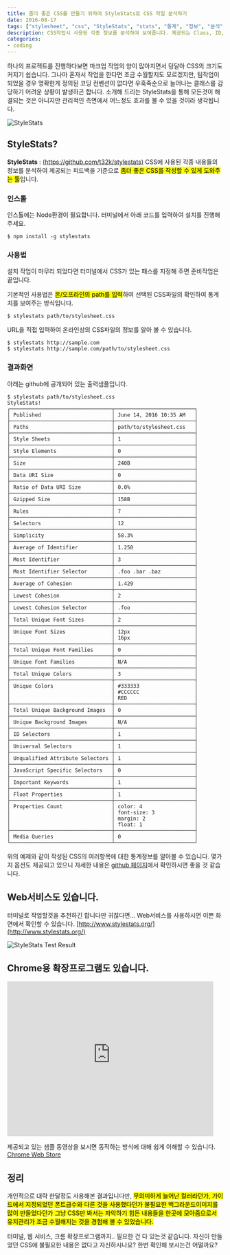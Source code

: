 ```yaml
---
title: 좀더 좋은 CSS를 만들기 위하여 StyleStats로 CSS 파일 분석하기
date: 2016-08-17
tags: ["stylesheet", "css", "StyleStats", "stats", "통계", "정보", "분석", "스타일시트", "파악", "유지관리", "유지보수", "품질관리"]
description: CSS작업시 사용된 각종 정보를 분석하여 보여줍니다. 제공되는 Class, ID, Font Size등의 여러 통계정보를 파악하여 좀더 좋은 CSS 파일을 작성할 수 있게 도와주는 툴인 StyleStats에 대한 소개입니다.
categories:
- coding
---
```


하나의 프로젝트를 진행하다보면 마크업 작업의 양이 많아지면서 덩달아 CSS의 크기도 커지기 쉽습니다. 그나마 혼자서 작업을 한다면 조금 수월할지도 모르겠지만, 팀작업이 되었을 경우 명확한게 정의된 코딩 컨벤션이 없다면 우훅죽순으로 늘어나는 클래스를 감당하기 어려운 상황이 발생하곤 합니다. 소개해 드리는 StyleStats을 통해 모든것이 해결되는 것은 아니지만 관리적인 측면에서 어느정도 효과를 볼 수 있을 것이라 생각됩니다.

![StyleStats](https://farm9.staticflickr.com/8164/28416524243_2dc70dfc67_c.jpg "스크린샷")

## StyleStats?

**StyleStats** : [(https://github.com/t32k/stylestats)](https://github.com/t32k/stylestats)
CSS에 사용된 각종 내용들의 정보를 분석하여 제공되는 피드백을 기준으로 <mark>좀더 좋은 CSS를 작성할 수 있게 도와주는 툴</mark>입니다.

### 인스톨

인스톨에는 Node환경이 필요합니다.
터미널에서 아래 코드를 입력하여 설치를 진행해 주세요.

```
$ npm install -g stylestats
```

### 사용법

설치 작업이 마무리 되었다면 터미널에서 CSS가 있는 패스를 지정해 주면 준비작업은 끝입니다.

기본적인 사용법은 <mark>온/오프라인의 path를 입력</mark>하여 선택된 CSS파일의 확인하여 통계치를 보여주는 방식입니다.

```
$ stylestats path/to/stylesheet.css
```

URL을 직접 입력하여 온라인상의 CSS파일의 정보를 알아 볼 수 있습니다.

```
$ stylestats http://sample.com
$ stylestats http://sample.com/path/to/stylesheet.css
```

### 결과화면

아래는 github에 공개되어 있는 출력샘플입니다.

```
$ stylestats path/to/stylesheet.css
StyleStats!
┌─────────────────────────────────┬──────────────────────────┐
│ Published                       │ June 14, 2016 10:35 AM   │
├─────────────────────────────────┼──────────────────────────┤
│ Paths                           │ path/to/stylesheet.css   │
├─────────────────────────────────┼──────────────────────────┤
│ Style Sheets                    │ 1                        │
├─────────────────────────────────┼──────────────────────────┤
│ Style Elements                  │ 0                        │
├─────────────────────────────────┼──────────────────────────┤
│ Size                            │ 240B                     │
├─────────────────────────────────┼──────────────────────────┤
│ Data URI Size                   │ 0                        │
├─────────────────────────────────┼──────────────────────────┤
│ Ratio of Data URI Size          │ 0.0%                     │
├─────────────────────────────────┼──────────────────────────┤
│ Gzipped Size                    │ 158B                     │
├─────────────────────────────────┼──────────────────────────┤
│ Rules                           │ 7                        │
├─────────────────────────────────┼──────────────────────────┤
│ Selectors                       │ 12                       │
├─────────────────────────────────┼──────────────────────────┤
│ Simplicity                      │ 58.3%                    │
├─────────────────────────────────┼──────────────────────────┤
│ Average of Identifier           │ 1.250                    │
├─────────────────────────────────┼──────────────────────────┤
│ Most Identifier                 │ 3                        │
├─────────────────────────────────┼──────────────────────────┤
│ Most Identifier Selector        │ .foo .bar .baz           │
├─────────────────────────────────┼──────────────────────────┤
│ Average of Cohesion             │ 1.429                    │
├─────────────────────────────────┼──────────────────────────┤
│ Lowest Cohesion                 │ 2                        │
├─────────────────────────────────┼──────────────────────────┤
│ Lowest Cohesion Selector        │ .foo                     │
├─────────────────────────────────┼──────────────────────────┤
│ Total Unique Font Sizes         │ 2                        │
├─────────────────────────────────┼──────────────────────────┤
│ Unique Font Sizes               │ 12px                     │
│                                 │ 16px                     │
├─────────────────────────────────┼──────────────────────────┤
│ Total Unique Font Families      │ 0                        │
├─────────────────────────────────┼──────────────────────────┤
│ Unique Font Families            │ N/A                      │
├─────────────────────────────────┼──────────────────────────┤
│ Total Unique Colors             │ 3                        │
├─────────────────────────────────┼──────────────────────────┤
│ Unique Colors                   │ #333333                  │
│                                 │ #CCCCCC                  │
│                                 │ RED                      │
├─────────────────────────────────┼──────────────────────────┤
│ Total Unique Background Images  │ 0                        │
├─────────────────────────────────┼──────────────────────────┤
│ Unique Background Images        │ N/A                      │
├─────────────────────────────────┼──────────────────────────┤
│ ID Selectors                    │ 1                        │
├─────────────────────────────────┼──────────────────────────┤
│ Universal Selectors             │ 1                        │
├─────────────────────────────────┼──────────────────────────┤
│ Unqualified Attribute Selectors │ 1                        │
├─────────────────────────────────┼──────────────────────────┤
│ JavaScript Specific Selectors   │ 0                        │
├─────────────────────────────────┼──────────────────────────┤
│ Important Keywords              │ 1                        │
├─────────────────────────────────┼──────────────────────────┤
│ Float Properties                │ 1                        │
├─────────────────────────────────┼──────────────────────────┤
│ Properties Count                │ color: 4                 │
│                                 │ font-size: 3             │
│                                 │ margin: 2                │
│                                 │ float: 1                 │
├─────────────────────────────────┼──────────────────────────┤
│ Media Queries                   │ 0                        │
└─────────────────────────────────┴──────────────────────────┘
```

위의 예제와 같이 작성된 CSS의 여러항목에 대한 통계정보를 알아볼 수 있습니다.
몇가지 옵션도 제공되고 있으니 자세한 내용은 [github 페이지](https://github.com/t32k/stylestats)에서 확인하시면 좋을 것 같습니다.

## Web서비스도 있습니다.

터미널로 작업할것을 추천하긴 합니다만 귀찮다면...
Web서비스를 사용하시면 이쁜 화면에서 확인할 수 있습니다.
[http://www.stylestats.org/](http://www.stylestats.org/)

![StyleStats Test Result](https://c1.staticflickr.com/9/8502/28911552472_c12989bb42_z.jpg "스크린샷")

## Chrome용 확장프로그램도 있습니다.

<iframe width="480" height="360" src="https://www.youtube-nocookie.com/embed/pLcUPM6m8gw?rel=0" frameborder="0" allowfullscreen></iframe>

제공되고 있는 샘플 동영상을 보시면 동작하는 방식에 대해 쉽게 이해할 수 있습니다.
[Chrome Web Store](https://chrome.google.com/webstore/detail/stylestats-a-tool-for-wri/lgbcioahebkgkdiljpgcdaghejijioki)

## 정리

개인적으로 대략 한달정도 사용해본 결과입니다만, <mark>무의미하게 늘어난 컬러라던가, 가이드에서 지정되었던 폰트급수와 다른 것을 사용했다던가 불필요한 백그라운드이미지를 많이 만들었다던가 그냥 CSS만 봐서는 파악하기 힘든 내용들을 한곳에 모아줌으로서 유지관리가 조금 수월해지는 것을 경험해 볼 수 있었습니다.</mark>

터미널, 웹 서비스, 크롬 확장프로그램까지.. 필요한 건 다 있는것 같습니다.
자신이 만들었던 CSS에 불필요한 내용은 없다고 자신하시나요? 한번 확인해 보시는건 어떨까요?